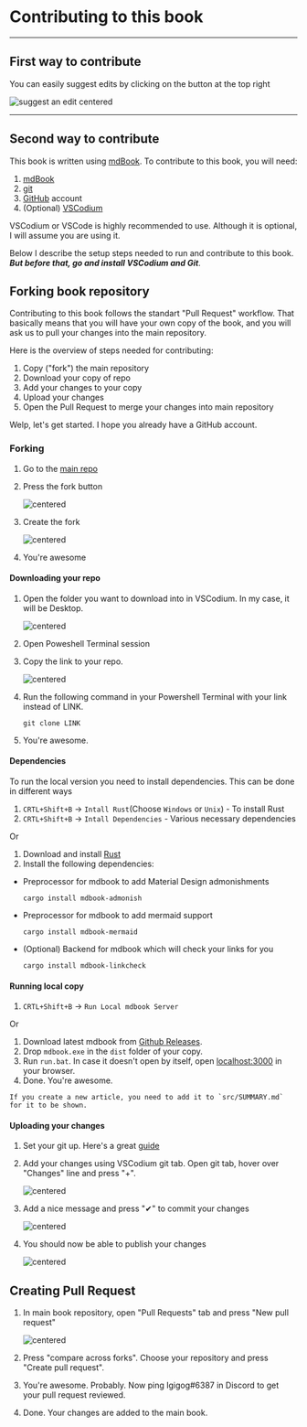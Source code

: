 # Contributing to this book

___

## First way to contribute

You can easily suggest edits by clicking on the button at the top right

![suggest an edit centered](images/suggest-an-edit.png)

___

## Second way to contribute

This book is written using [mdBook](https://github.com/rust-lang/mdBook). To contribute to this book, you will need:

1. [mdBook](https://github.com/rust-lang/mdBook)
2. [git](https://gitforwindows.org/)
3. [GitHub](https://github.com/) account
4. (Optional) [VSCodium](https://vscodium.com/)

VSCodium or VSCode is highly recommended to use. Although it is optional, I will assume you are using it.

Below I describe the setup steps needed to run and contribute to this book. *__But before that, go and install VSCodium and Git__*.

## Forking book repository

Contributing to this book follows the standart "Pull Request" workflow. That basically means that you will have your own copy of the book, and you will ask us to pull your changes into the main repository.

Here is the overview of steps needed for contributing:

1. Copy ("fork") the main repository
2. Download your copy of repo
3. Add your changes to your copy
4. Upload your changes
5. Open the Pull Request to merge your changes into main repository

Welp, let's get started. I hope you already have a GitHub account.

### Forking

1. Go to the [main repo](https://github.com/Igigog/anomaly-modding-book)
2. Press the fork button

    ![centered](images/3.PNG)

3. Create the fork

    ![centered](images/4.PNG)

4. You're awesome

#### Downloading your repo

1. Open the folder you want to download into in VSCodium. In my case, it will be Desktop.

    ![centered](images/5.PNG)

2. Open Poweshell Terminal session
3. Copy the link to your repo.

    ![centered](images/6.PNG)

4. Run the following command in your Powershell Terminal with your link instead of LINK.

    ```git
    git clone LINK
    ```

5. You're awesome.

#### Dependencies

To run the local version you need to install dependencies. This can be done in different ways

1. `CRTL+Shift+B` -> `Intall Rust`(Choose `Windows` or `Unix`) - To install Rust
2. `CRTL+Shift+B` -> `Intall Dependencies` - Various necessary dependencies

Or

1. Download and install [Rust](https://www.rust-lang.org/tools/install)
2. Install the following dependencies:

- Preprocessor for mdbook to add Material Design admonishments

    ```text
    cargo install mdbook-admonish
    ```

- Preprocessor for mdbook to add mermaid support

    ```text
    cargo install mdbook-mermaid
    ```

- (Optional) Backend for mdbook which will check your links for you

    ```text
    cargo install mdbook-linkcheck
    ```

#### Running local copy

1. `CRTL+Shift+B` -> `Run Local mdbook Server`

Or

1. Download latest mdbook from [Github Releases](https://github.com/rust-lang/mdBook/releases).
2. Drop `mdbook.exe` in the `dist` folder of your copy.
3. Run `run.bat`. In case it doesn't open by itself, open [localhost:3000](localhost:3000) in your browser.
4. Done. You're awesome.

```admonish warning
If you create a new article, you need to add it to `src/SUMMARY.md` for it to be shown.
```

#### Uploading your changes

1. Set your git up. Here's a great [guide](https://docs.github.com/en/get-started/quickstart/set-up-git)

2. Add your changes using VSCodium git tab. Open git tab, hover over "Changes" line and press "+".

    ![centered](images/7.PNG)

3. Add a nice message and press "✔" to commit your changes

    ![centered](images/8.PNG)

4. You should now be able to publish your changes

    ![centered](images/9.PNG)

## Creating Pull Request

1. In main book repository, open "Pull Requests" tab and press "New pull request"

    ![centered](images/10.PNG)

2. Press "compare across forks". Choose your repository and press "Create pull request".

3. You're awesome. Probably. Now ping Igigog#6387 in Discord to get your pull request reviewed.

4. Done. Your changes are added to the main book.
